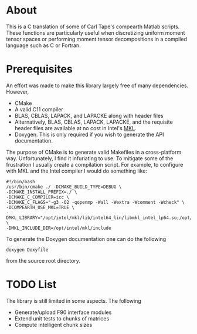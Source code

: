 # About

This is a C translation of some of Carl Tape's compearth Matlab scripts.  These functions are particularly useful when discretizing uniform moment tensor spaces or performing moment tensor decompositions in a compiled language such as C or Fortran.

# Prerequisites

An effort was made to make this library largely free of many dependencies.  
However, 

* CMake
* A valid C11 compiler
* BLAS, CBLAS, LAPACK, and LAPACKE along with header files
* Alternatively, BLAS, CBLAS, LAPACK, LAPACKE, and the requisite header files are available at no cost in Intel's [MKL](https://software.intel.com/en-us/mkl).
* Doxygen.  This is only required if you wish to generate the API documentation.
  
The purpose of CMake is to generate valid Makefiles in a cross-platform way.  Unfortunately, I find it infuriating to use.  To mitigate some of the frustration I usually create a compilation script.  For example, to configure with MKL and the Intel compiler I would do something like:

    #!/bin/bash
    /usr/bin/cmake ./ -DCMAKE_BUILD_TYPE=DEBUG \
    -DCMAKE_INSTALL_PREFIX=./ \
    -DCMAKE_C_COMPILER=icc \
    -DCMAKE_C_FLAGS="-g3 -O2 -qopenmp -Wall -Wextra -Wcomment -Wcheck" \
    -DCOMPEARTH_USE_MKL=TRUE \
    -DMKL_LIBRARY="/opt/intel/mkl/lib/intel64_lin/libmkl_intel_lp64.so;/opt/intel/mkl/lib/intel64_lin/libmkl_sequential.so;/opt/intel/mkl/lib/intel64_lin/libmkl_core.so" \
    -DMKL_INCLUDE_DIR=/opt/intel/mkl/include

To generate the Doxygen documentation one can do the following

    doxygen Doxyfile

from the source root directory.

# TODO List

The library is still limited in some aspects.  The following  

* Generate/upload F90 interface modules
* Extend unit tests to chunks of matrices
* Compute intelligent chunk sizes

